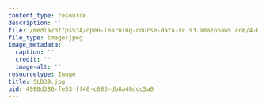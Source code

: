 ```yaml
---
content_type: resource
description: ''
file: /media/https%3A/open-learning-course-data-rc.s3.amazonaws.com/4-614-religious-architecture-and-islamic-cultures-fall-2002/4980d386fe53ff40c683db8a40dcc5a0_SLD39.jpg
file_type: image/jpeg
image_metadata:
  caption: ''
  credit: ''
  image-alt: ''
resourcetype: Image
title: SLD39.jpg
uid: 4980d386-fe53-ff40-c683-db8a40dcc5a0
---
```

